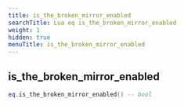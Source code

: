 ```yaml
---
title: is_the_broken_mirror_enabled
searchTitle: Lua eq is_the_broken_mirror_enabled
weight: 1
hidden: true
menuTitle: is_the_broken_mirror_enabled
---
```

## is_the_broken_mirror_enabled
```lua
eq.is_the_broken_mirror_enabled() -- bool
```
